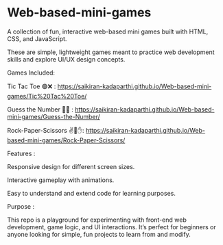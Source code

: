 # Web-based-mini-games
A collection of fun, interactive web-based mini games built with HTML, CSS, and JavaScript.


These are simple, lightweight games meant to practice web development skills and explore UI/UX design concepts.

Games Included:
     
Tic Tac Toe 🟢❌ : https://saikiran-kadaparthi.github.io/Web-based-mini-games/Tic%20Tac%20Toe/

Guess the Number 🎲🎯 : https://saikiran-kadaparthi.github.io/Web-based-mini-games/Guess-the-Number/

Rock-Paper-Scissors ✌️👊✋: https://saikiran-kadaparthi.github.io/Web-based-mini-games/Rock-Paper-Scissors/



Features :

Responsive design for different screen sizes.

Interactive gameplay with animations.

Easy to understand and extend code for learning purposes.

Purpose : 

This repo is a playground for experimenting with front-end web development, game logic, and UI interactions. It’s perfect for beginners or anyone looking for simple, fun projects to learn from and modify.
